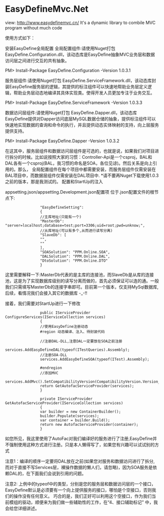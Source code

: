 # EasyDefineMvc.Net
view: http://www.easydefinemvc.cn/
It's a dynamic library to combile MVC program without much code

使用方式如下：

安装EasyDefine全局配置
全局配置组件:请使用Nuget打包 EasyDefine.Configuration.dll，该动态库是EasyDefine抽象MVC业务层和数据访问层之间进行交互的共有抽象。

            
PM> Install-Package EasyDefine.Configuration -Version 1.0.3.1 

            

服务层组件:请使用Nuget打包 EasyDefine.ServiceFramework.dll，该动态库封装EasyDefine服务层的逻辑，其提供的标注组件可以快速地帮助业务层定义逻辑，帮助业务层动态地编译其具体实现类。使得开发人员更加专注于业务交互。

            
PM> Install-Package EasyDefine.ServiceFramework -Version 1.0.3.3 

            

数据访问层组件:请使用Nuget打包 EasyDefine.Dapper.dll，该动态库 EasyDefine提供对Dapper访问底层MySQL数据仓储的抽象，提供标注组件可以快速地实现数据的查询和命令的执行，并且提供动态实体映射的支持，向上层服务提供支持。

            
PM> Install-Package EasyDefine.Dapper -Version 1.0.3.2 

            

在这其中，服务层组件和数据访问层组件是可选的，也就是说，如果我们对项目进行拆分的时候。比如说按照大家的习惯：Controller-Api是一个csproj，BAL和DAL各有一个csproj(BAL，我习惯的命名是SOA，各位见谅)。然后关系是向上引用的。那么， 全局配置组件在每个项目中都需要安装，而服务层组件仅需安装在BAL项目中，而数据层组件仅需安装在DAL项目中. *请不要再Nuget下载使用1.0.3之前的版本，那是我测试的。
配置和StartUp的注入

appsetting.json/appsetting.Development.json配置项 位于.json配置文件的根节点下:

            

                    "EasyDefineSetting":
                    {
                    //主库地址(只能有一个)
                    "MasterDb": "server=localhost;database=test;port=3306;uid=root;pwd=unknow;",
                    //从库地址(可以有多个,从而进行读写分离)
                    "SlaveDb": [
                    "",
                    ""
                    ],
                    "SOASolution": "PPM.Online.SOA",
                    "DALSolution": "PPM.Online.DAL",
                    "DtoSolution": "PPM.Online.DTO"
                    }
                

            

这里需要解释一下:MasterDb代表的是主库的连接池，而SlaveDb是从库的连接池，这是为了实现数据库级别的读写分离而做的，首先必须保证可以连的通。一般我们只需填写MasterDb的连接字串即可。目前第一个版本，仅支持MySql数据库,后续，看情况我们会接入其它的数据库 -_-!!

接着，我们需要对StartUp进行一下修改

            

                    public IServiceProvider ConfigureServices(IServiceCollection services)
                    {
                    //使用EasyDefine注册动态
                    #region 动态编译、注入、待封装代码

                    //注册DAL-DLL,注意DAL一定要放在SOA之前注册
                    services.AddEasyDefineDAL(typeof(ITestQueries).Assembly);
                    //注册SOA-DLL
                    services.AddEasyDefineSOA(typeof(ITest).Assembly);

                    #endregion
                    //添加MVC
                    services.AddMvc().SetCompatibilityVersion(CompatibilityVersion.Version_2_1);
                    return GetAutofacServiceProvider(services);
                    }

                    private IServiceProvider GetAutofacServiceProvider(IServiceCollection services)
                    {
                    var builder = new ContainerBuilder();
                    builder.Populate(services);
                    var container = builder.Build();
                    return new AutofacServiceProvider(container);
                    }
                

            

如您所见，我这里使用了AutoFac对我们编译好的服务进行了注册,EasyDefine并不强制使用这种方式进行注册。只是本人懒得写了，如果您有兴趣可以试试别的方式

注意1：编译的顺序一定要将DAL放在之前(如果您对服务和数据访问进行了拆分,而对于直接不写Services层，裸操作数据的懒人们，请忽略)，因为SOA服务是依赖DAL的，在下面我们会说到引用的问题。

注意2: 上例中的typeof中的类型，分别是您的服务层和数据访问层的一个接口，EasyDefine默认是必须要有一个向上提供服务的接口，哪怕是个空接口，否则我们的操作没有任何意义。 巧合的是，我们正好可以利用这个空接口，作为我们当前模组的驱动，顺便来为我们做一些辅助性的工作，在“4、接口辅助标记” 中，我会给您详细讲述。 
